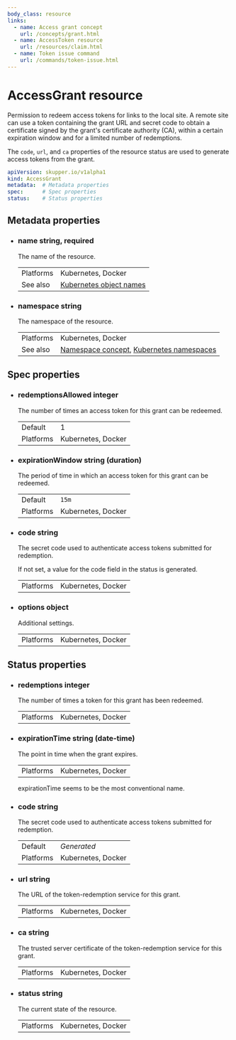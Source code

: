 ```yaml
---
body_class: resource
links:
  - name: Access grant concept
    url: /concepts/grant.html
  - name: AccessToken resource
    url: /resources/claim.html
  - name: Token issue command
    url: /commands/token-issue.html
---
```


# AccessGrant resource

<section>

Permission to redeem access tokens for links to the local
site.  A remote site can use a token containing the grant
URL and secret code to obtain a certificate signed by the
grant's certificate authority (CA), within a certain
expiration window and for a limited number of redemptions.

The `code`, `url`, and `ca` properties of the resource
status are used to generate access tokens from the grant.

~~~ yaml
apiVersion: skupper.io/v1alpha1
kind: AccessGrant
metadata:  # Metadata properties
spec:      # Spec properties
status:    # Status properties
~~~

</section>

<section>

## Metadata properties

- <h3 id="name">name <span class="property-info">string, required</span></h3>

  The name of the resource.

  | | |
  |-|-|
  | Platforms | Kubernetes, Docker |
  | See also | [Kubernetes object names](https://kubernetes.io/docs/concepts/overview/working-with-objects/names/) |
  

- <h3 id="namespace">namespace <span class="property-info">string</span></h3>

  The namespace of the resource.

  | | |
  |-|-|
  | Platforms | Kubernetes, Docker |
  | See also | [Namespace concept]({{site_prefix}}/concepts/namespace.html), [Kubernetes namespaces](https://kubernetes.io/docs/concepts/overview/working-with-objects/namespaces/) |
  

</section>

<section>

## Spec properties

- <h3 id="redemptionsallowed">redemptionsAllowed <span class="property-info">integer</span></h3>

  The number of times an access token for this grant can
  be redeemed.

  | | |
  |-|-|
  | Default | 1 |
  | Platforms | Kubernetes, Docker |
  

- <h3 id="expirationwindow">expirationWindow <span class="property-info">string (duration)</span></h3>

  The period of time in which an access token for this
  grant can be redeemed.

  | | |
  |-|-|
  | Default | `15m` |
  | Platforms | Kubernetes, Docker |
  

- <h3 id="code">code <span class="property-info">string</span></h3>

  The secret code used to authenticate access tokens
  submitted for redemption.
  
  If not set, a value for the code field in the status is
  generated.

  | | |
  |-|-|
  | Platforms | Kubernetes, Docker |
  

- <h3 id="options">options <span class="property-info">object</span></h3>

  Additional settings.

  | | |
  |-|-|
  | Platforms | Kubernetes, Docker |
  

</section>

<section>

## Status properties

- <h3 id="redemptions">redemptions <span class="property-info">integer</span></h3>

  The number of times a token for this grant has been
  redeemed.

  | | |
  |-|-|
  | Platforms | Kubernetes, Docker |
  

- <h3 id="expirationtime">expirationTime <span class="property-info">string (date-time)</span></h3>

  The point in time when the grant expires.

  | | |
  |-|-|
  | Platforms | Kubernetes, Docker |
  

  <section class="notes">

  expirationTime seems to be the most conventional name.

  </section>

- <h3 id="code">code <span class="property-info">string</span></h3>

  The secret code used to authenticate access tokens
  submitted for redemption.

  | | |
  |-|-|
  | Default | _Generated_ |
  | Platforms | Kubernetes, Docker |
  

- <h3 id="url">url <span class="property-info">string</span></h3>

  The URL of the token-redemption service for this grant.

  | | |
  |-|-|
  | Platforms | Kubernetes, Docker |
  

- <h3 id="ca">ca <span class="property-info">string</span></h3>

  The trusted server certificate of the token-redemption
  service for this grant.

  | | |
  |-|-|
  | Platforms | Kubernetes, Docker |
  

- <h3 id="status">status <span class="property-info">string</span></h3>

  The current state of the resource.

  | | |
  |-|-|
  | Platforms | Kubernetes, Docker |
  

</section>
